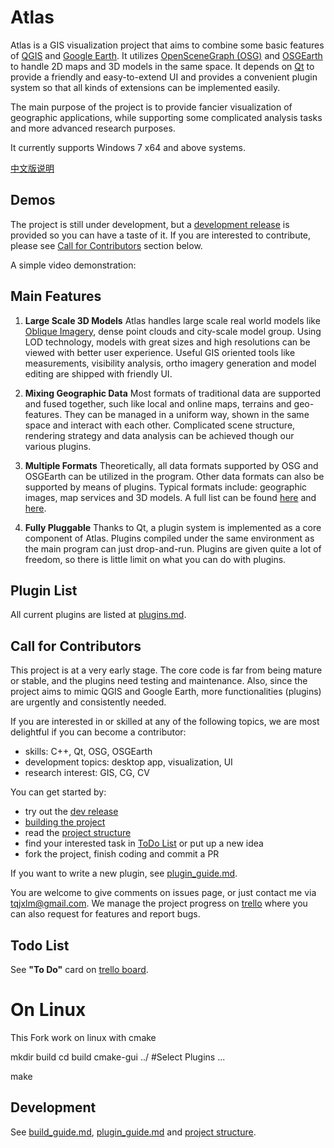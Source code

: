 # Atlas

Atlas is a GIS visualization project that aims to combine some basic features of [QGIS](https://qgis.org/en/site/) and [Google Earth](https://www.google.com/earth/). It utilizes [OpenSceneGraph (OSG)](http://www.openscenegraph.org/) and [OSGEarth](http://osgearth.org/) to handle 2D maps and 3D models in the same space. It depends on [Qt](https://www.qt.io/) to provide a friendly and easy-to-extend UI and provides a convenient plugin system so that all kinds of extensions can be implemented easily.

The main purpose of the project is to provide fancier visualization of geographic applications, while supporting some complicated analysis tasks and more advanced research purposes.

It currently supports Windows 7 x64 and above systems.

[中文版说明](docs/README.cn.md)

## Demos

The project is still under development, but a [development release](https://drive.google.com/open?id=10lZnGS43kjEyBusYYlvUROLRjjqIqwvH) is provided so you can have a taste of it. If you are interested to contribute, please see [Call for Contributors](#call-for-contributors) section below.

A simple video demonstration:

## Main Features

1. __Large Scale 3D Models__
    Atlas handles large scale real world models like [Oblique Imagery](https://www.eagleview.com/product/pictometry-imagery/oblique-imagery/), dense point clouds and city-scale model group. Using LOD technology, models with great sizes and high resolutions can be viewed with better user experience. Useful GIS oriented tools like measurements, visibility analysis, ortho imagery generation and model editing are shipped with friendly UI.

2. __Mixing Geographic Data__
    Most formats of traditional data are supported and fused together, such like local and online maps, terrains and geo-features. They can be managed in a uniform way, shown in the same space and interact with each other. Complicated scene structure, rendering strategy and data analysis can be achieved though our various plugins.

3. __Multiple Formats__
    Theoretically, all data formats supported by OSG and OSGEarth can be utilized in the program. Other data formats can also be supported by means of plugins. Typical formats include: geographic images, map services and 3D models. A full list can be found [here](http://www.openscenegraph.org/index.php/documentation/user-guides/61-osgplugins) and [here](http://docs.osgearth.org/en/latest/data.html).

4. __Fully Pluggable__
    Thanks to Qt, a plugin system is implemented as a core component of Atlas. Plugins compiled under the same environment as the main program can just drop-and-run. Plugins are given  quite a lot of freedom, so there is little limit on what you can do with plugins.

## Plugin List

All current plugins are listed at [plugins.md](docs/plugins.md).

## Call for Contributors

This project is at a very early stage. The core code is far from being mature or stable, and the plugins need testing and maintenance. Also, since the project aims to mimic QGIS and Google Earth, more functionalities (plugins) are urgently and consistently needed.

If you are interested in or skilled at any of the following topics, we are most delightful if you can become a contributor:

* skills: C++, Qt, OSG, OSGEarth
* development topics: desktop app, visualization, UI
* research interest: GIS, CG, CV

You can get started by:

* try out the [dev release](https://drive.google.com/open?id=10lZnGS43kjEyBusYYlvUROLRjjqIqwvH)
* [building the project](docs/build_guide.md)
* read the [project structure](https://www.mindomo.com/mindmap/63290a5a387b4e1a85ad713953be0372)
* find your interested task in [ToDo List](https://trello.com/b/Z7r1N9yJ) or put up a new idea
* fork the project, finish coding and commit a PR

If you want to write a new plugin, see [plugin_guide.md](docs/plugin_guide.md).

You are welcome to give comments on issues page, or just contact me via tqjxlm@gmail.com. We manage the project progress on [trello](https://trello.com/b/Z7r1N9yJ) where you can also request for features and report bugs.

## Todo List

See __"To Do"__ card on [trello board](https://trello.com/b/Z7r1N9yJ).

# On Linux 
This Fork work on linux with cmake

mkdir build
cd build
cmake-gui ../ #Select Plugins ...

make

## Development

See [build_guide.md](docs/build_guide.md), [plugin_guide.md](docs/plugin_guide.md) and [project structure](https://www.mindomo.com/mindmap/63290a5a387b4e1a85ad713953be0372).

